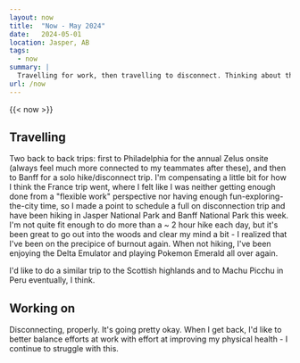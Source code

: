 ```yaml
---
layout: now
title:  "Now - May 2024"
date:   2024-05-01
location: Jasper, AB
tags: 
  - now
summary: | 
  Travelling for work, then travelling to disconnect. Thinking about the eternal quest for balancing work and physical health. 
url: /now
---
```


{{< now >}}

## Travelling

Two back to back trips: first to Philadelphia for the annual Zelus onsite (always feel much more connected to my teammates after these), and then to Banff for a solo hike/disconnect trip. I'm compensating a little bit for how I think the France trip went, where I felt like I was neither getting enough done from a "flexible work" perspective nor having enough fun-exploring-the-city time, so I made a point to schedule a full on disconnection trip and have been hiking in Jasper National Park and Banff National Park this week. I'm not quite fit enough to do more than a ~ 2 hour hike each day, but it's been great to go out into the woods and clear my mind a bit - I realized that I've been on the precipice of burnout again. When not hiking, I've been enjoying the Delta Emulator and playing Pokemon Emerald all over again. 

I'd like to do a similar trip to the Scottish highlands and to Machu Picchu in Peru eventually, I think. 

## Working on

Disconnecting, properly. It's going pretty okay. When I get back, I'd like to better balance efforts at work with effort at improving my physical health - I continue to struggle with this. 
